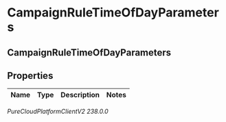 # CampaignRuleTimeOfDayParameters

## CampaignRuleTimeOfDayParameters

## Properties

|Name | Type | Description | Notes|
|------------ | ------------- | ------------- | -------------|



_PureCloudPlatformClientV2 238.0.0_

